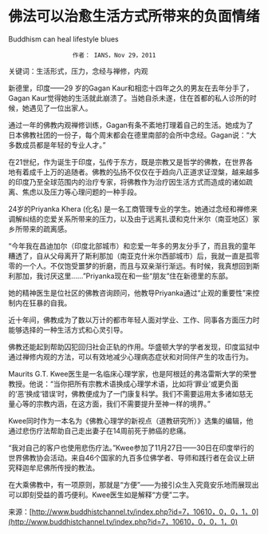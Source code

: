 # 佛法可以治愈生活方式所带来的负面情绪

Buddhism can heal lifestyle blues

```text
                  作者： IANS，Nov 29，2011
```

关键词：生活形式，压力，念经与禅修，内观

新德里，印度——29 岁的Gagan Kaur和相恋十四年之久的男友在去年分手了，Gagan Kaur觉得她的生活就此崩溃了。当她自杀未遂，住在首都的私人诊所的时候，她遇见了一位出家人。

通过一年的佛教内观禅修训练，Gagan有条不紊地打理着自己的生活。她成为了日本佛教社团的一份子，每个周末都会在德里南部的会所中念经。Gagan说：“大多数成员都是年轻的专业人才。”

在21世纪，作为诞生于印度，弘传于东方，既是宗教又是哲学的佛教，在世界各地有着成千上万的追随者。佛教的弘扬不仅仅在于趋向八正道求证涅槃，越来越多的印度乃至全球范围内的治疗专家，将佛教作为治疗因生活方式而造成的诸如疏离、焦虑以及压力等心理问题的一种手段。

24岁的Priyanka Khera \(化名\) 是一名工商管理专业的学生。她通过念经和禅修来调解纠结的恋爱关系所带来的压力，以及由于远离扎谟和克什米尔（南亚地区）家乡所带来的疏离感。

“今年我在昌迪加尔（印度北部城市）和恋爱一年多的男友分手了，而且我的童年糟透了，自从父母离开了斯利那加（南亚克什米尔西部城市）后，我就一直是孤零零的一个人。不仅饱受噩梦的折磨，而且与双亲渐行渐远。有时候，我真想回到斯利那加，我讨厌这里……”Priyanka现在和一些“朋友”住在新德里的东部。

她的精神医生是位社区的佛教咨询顾问，他教导Priyanka通过“止观的重要性”来控制内在狂暴的自我。

近十年间，佛教成为了数以万计的都市年轻人面对学业、工作、同事各方面压力时能够选择的一种生活方式和心灵引导。

佛教还能起到帮助囚犯回归社会正轨的作用。华盛顿大学的学者发现，印度监狱中通过禅修内观的方法，可以有效地减少心理病态症状和对同伴产生的攻击行为。

Maurits G.T. Kwee医生是一名临床心理学家，也是阿根廷的弗洛雷斯大学的荣誉教授。他说：“当你把所有宗教术语换成心理学术语，比如将‘罪业’或更负面的‘恶’换成‘错误’时，佛教便成为了一门康复科学。我们不需要运用太多诸如慈无量心等的宗教内涵，在这方面，我们不需要提升至神一样的境界。”

Kwee同时作为一本名为《佛教心理学的新视点（道教研究所）》选集的编辑，他通过悲伤疗法帮助自己走出妻子在14周前死于肺癌的悲痛。

“我对自己的客户也使用悲伤疗法。”Kwee参加了11月27日——30日在印度举行的世界佛教协会活动。来自46个国家的九百多位佛学者、导师和践行者在会议上研究释迦牟尼佛所传授的教法。

在大乘佛教中，有一项原则，那就是“方便”——为接引众生入究竟安乐地而展现出可以即刻受益的善巧便利。Kwee医生如是解释“方便”二字。

来源：[http://www.buddhistchannel.tv/index.php?id=7，10610，0，0，1，0](http://www.buddhistchannel.tv/index.php?id=7，10610，0，0，1，0)

